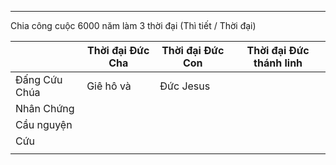 
---
Chia công cuộc 6000 năm làm 3 thời đại 
(Thì tiết / Thời đại)

|               | Thời đại Đức Cha | Thời đại Đức Con | Thời đại Đức thánh linh |
| ------------- | ---------------- | ---------------- | ----------------------- |
| Đấng Cứu Chúa | Giê hô và        | Đức Jesus        |                         |
| Nhân Chứng    |                  |                  |                         |
| Cầu nguyện    |                  |                  |                         |
| Cứu           |                  |                  |                         |
|               |                  |                  |                         |
